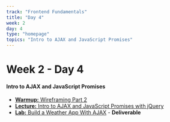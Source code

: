 ```yaml
---
track: "Frontend Fundamentals"
title: "Day 4"
week: 2
day: 4
type: "homepage"
topics: "Intro to AJAX and JavaScript Promises"
---
```



# Week 2 - Day 4

#### Intro to AJAX and JavaScript Promises

- [**Warmup:** Wireframing Part 2](/frontend-fundamentals/week-2/day-4/lecture-materials/wireframing-part-2/)
- [**Lecture:** Intro to AJAX and JavaScript Promises with jQuery](/frontend-fundamentals/week-2/day-4/lecture-materials/intro-to-ajax-and-javascript-promises/)
- [**Lab:** Build a Weather App With AJAX](/frontend-fundamentals/week-2/day-4/labs/build-a-weather-app-with-ajax/) - **Deliverable**

<!-- 


<br>
<br>
<hr>
<br>
<br>


#### Lesson Recordings

- [**Intro to AJAX and JavaScript Promises**]()
- [**Walk-through of AJAX Weather Lab**]()

-->
